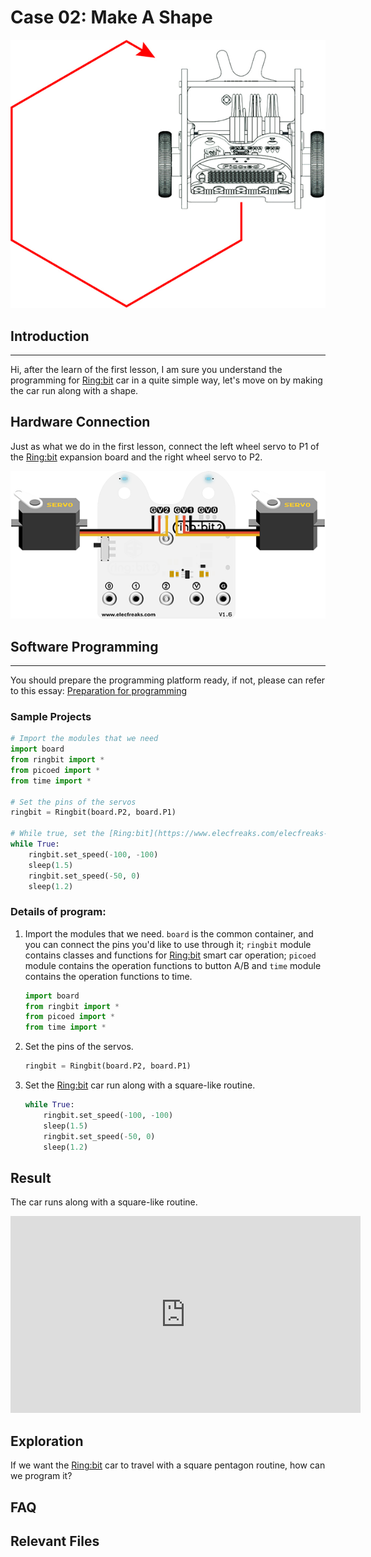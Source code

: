 # Case 02: Make A Shape

![](./images/case02.png)

## Introduction
---

Hi, after the learn of the first lesson, I am sure you understand the programming for [Ring:bit](https://www.elecfreaks.com/elecfreaks-micro-bit-ring-bit-v2-car-kit-without-micro-bit-board.html) car in a quite simple way, let's move on by making the car run along with a shape. 

## Hardware Connection

Just as what we do in the first lesson, connect the left wheel servo to P1 of the [Ring:bit](https://www.elecfreaks.com/elecfreaks-micro-bit-ring-bit-v2-car-kit-without-micro-bit-board.html) expansion board and the right wheel servo to P2.

![](./images/case.png)

## Software Programming
---

You should prepare the programming platform ready, if not, please can refer to this essay: [Preparation for programming](https://www.yuque.com/elecfreaks-learn/picoed/gxro38)

### Sample Projects

```python
# Import the modules that we need
import board
from ringbit import *
from picoed import *
from time import *

# Set the pins of the servos
ringbit = Ringbit(board.P2, board.P1)

# While true, set the [Ring:bit](https://www.elecfreaks.com/elecfreaks-micro-bit-ring-bit-v2-car-kit-without-micro-bit-board.html) car run along with a square-like routine
while True:
    ringbit.set_speed(-100, -100)
    sleep(1.5)
    ringbit.set_speed(-50, 0)
    sleep(1.2)
```
### Details of program:

1. Import the modules that we need. `board` is the common container, and you can connect the pins you'd like to use through it; `ringbit` module contains classes and functions for [Ring:bit](https://www.elecfreaks.com/elecfreaks-micro-bit-ring-bit-v2-car-kit-without-micro-bit-board.html) smart car operation;  `picoed` module contains the operation functions to button A/B and `time` module contains the operation functions to time. 

   ```python
   import board
   from ringbit import *
   from picoed import *
   from time import *
   ```

2. Set the pins of the servos.

   ```python
   ringbit = Ringbit(board.P2, board.P1)
   ```

3. Set the [Ring:bit](https://www.elecfreaks.com/elecfreaks-micro-bit-ring-bit-v2-car-kit-without-micro-bit-board.html) car run along with a square-like routine.

   ```python
   while True:
       ringbit.set_speed(-100, -100)
       sleep(1.5)
       ringbit.set_speed(-50, 0)
       sleep(1.2)
   ```

   
## Result

The car runs along with a square-like routine. 

<iframe width="560" height="315" src="https://www.youtube.com/embed/YRX2vkj1jmA" title="YouTube video player" frameborder="0" allow="accelerometer; autoplay; clipboard-write; encrypted-media; gyroscope; picture-in-picture" allowfullscreen></iframe>

## Exploration

If we want the [Ring:bit](https://www.elecfreaks.com/elecfreaks-micro-bit-ring-bit-v2-car-kit-without-micro-bit-board.html) car to travel with a square pentagon routine, how can we program it?

## FAQ

## Relevant Files
